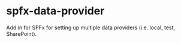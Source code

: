# spfx-data-provider
Add in for SPFx for setting up multiple data providers (i.e. local, test, SharePoint).
